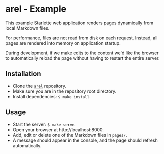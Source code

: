 # arel - Example

This example Starlette web application renders pages dynamically from local Markdown files.

For performance, files are not read from disk on each request. Instead, all pages are rendered into memory on application startup.

During development, if we make edits to the content we'd like the browser to automatically reload the page without having to restart the entire server.

## Installation

- Clone the [`arel`](https://github.com/florimondmanca/arel) repository.
- Make sure you are in the repository root directory.
- Install dependencies: `$ make install`.

## Usage

- Start the server: `$ make serve`.
- Open your browser at http://localhost:8000.
- Add, edit or delete one of the Markdown files in `pages/`.
- A message should appear in the console, and the page should refresh automatically.
